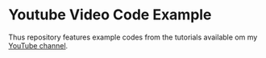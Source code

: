 # Youtube Video Code Example

Thus repository features example codes from the tutorials available om my [YouTube channel](https://www.youtube.com/@johnidouglasmarangon).

